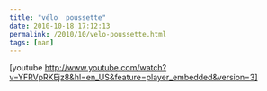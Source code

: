 ```yaml
---
title: "vélo  poussette"
date: 2010-10-18 17:12:13
permalink: /2010/10/velo-poussette.html
tags: [nan]
---
```


[youtube http://www.youtube.com/watch?v=YFRVpRKEjz8&hl=en_US&feature=player_embedded&version=3]
